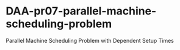 # DAA-pr07-parallel-machine-scheduling-problem
Parallel Machine Scheduling Problem with Dependent Setup Times
